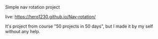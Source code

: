 Simple nav rotation project

live:  https://hero1230.github.io/Nav-rotation/

It's project from course "50 projects in 50 days", but I made it by my self without any help.
